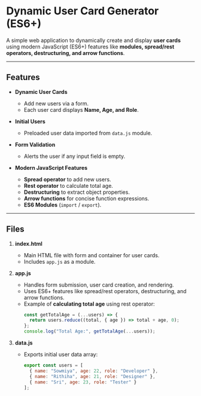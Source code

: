 # Dynamic User Card Generator (ES6+)

A simple web application to dynamically create and display **user cards** using modern JavaScript (ES6+) features like **modules, spread/rest operators, destructuring, and arrow functions**.

---

## Features

- **Dynamic User Cards**  
  - Add new users via a form.  
  - Each user card displays **Name, Age, and Role**.

- **Initial Users**  
  - Preloaded user data imported from `data.js` module.

- **Form Validation**  
  - Alerts the user if any input field is empty.

- **Modern JavaScript Features**  
  - **Spread operator** to add new users.  
  - **Rest operator** to calculate total age.  
  - **Destructuring** to extract object properties.  
  - **Arrow functions** for concise function expressions.  
  - **ES6 Modules** (`import` / `export`).

---

## Files

1. **index.html**  
   - Main HTML file with form and container for user cards.  
   - Includes `app.js` as a module.

2. **app.js**  
   - Handles form submission, user card creation, and rendering.  
   - Uses ES6+ features like spread/rest operators, destructuring, and arrow functions.  
   - Example of **calculating total age** using rest operator:
     ```js
     const getTotalAge = (...users) => {
       return users.reduce((total, { age }) => total + age, 0);
     };
     console.log("Total Age:", getTotalAge(...users));
     ```

3. **data.js**  
   - Exports initial user data array:
     ```js
     export const users = [
       { name: "Sowmiya", age: 22, role: "Developer" },
       { name: "Rithiha", age: 21, role: "Designer" },
       { name: "Sri", age: 23, role: "Tester" }
     ];
     ```


